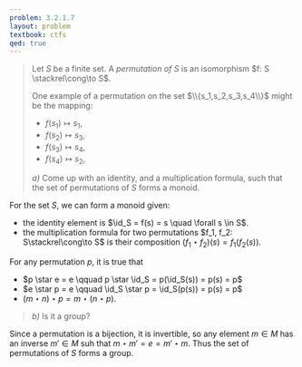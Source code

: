 ```yaml
---
problem: 3.2.1.7 
layout: problem
textbook: ctfs
qed: true
---
```


> Let $S$ be a finite set. A _permutation of $S$_ is an isomorphism $f: S
> \stackrel\cong\to S$. 
>
> One example of a permutation on the set $\\{s_1,s_2,s_3,s_4\\}$ might be the
> mapping:
>  - $f(s_1) \mapsto s_1$, 
>  - $f(s_2) \mapsto s_3$, 
>  - $f(s_3) \mapsto s_4$, 
>  - $f(s_4) \mapsto s_2$, 
> 
>  _a)_ Come up with an identity, and a multiplication formula, such that the
>    set of permutations of $S$ forms a monoid.

For the set $S$, we can form a monoid given:

 - the identity element is $\id_S = f(s) = s \quad \forall s \in S$. 
 - the multiplication formula for two permutations $f_1, f_2: S\stackrel\cong\to
   S$ is their composition $(f_1 \star f_2)(s) = f_1(f_2(s))$.

For any permutation $p$, it is true that

 - $p \star e = e \qquad p \star \id_S = p(\id_S(s)) = p(s) = p$
 - $e \star p = e \qquad \id_S \star p = \id_S(p(s)) = p(s) = p$
 - $(m\star n)\star p = m \star (n \star p)$.

>  _b)_ Is it a group?

Since a permutation is a bijection, it is invertible, so any element $m\in M$
has an inverse $m'\in M$ suh that $m\star m' = e = m' \star m$. Thus the set of
permutations of $S$ forms a group.
